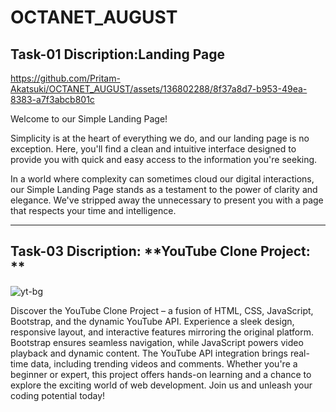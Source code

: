 # OCTANET_AUGUST

Task-01
Discription:Landing Page
---
https://github.com/Pritam-Akatsuki/OCTANET_AUGUST/assets/136802288/8f37a8d7-b953-49ea-8383-a7f3abcb801c

Welcome to our Simple Landing Page! 

Simplicity is at the heart of everything we do, and our landing page is no exception. Here, you'll find a clean and intuitive interface designed to provide you with quick and easy access to the information you're seeking. 

In a world where complexity can sometimes cloud our digital interactions, our Simple Landing Page stands as a testament to the power of clarity and elegance. We've stripped away the unnecessary to present you with a page that respects your time and intelligence.

---------
Task-03
Discription:
**YouTube Clone Project: **
---

![yt-bg](https://github.com/Pritam-Akatsuki/OCTANET_AUGUST/assets/136802288/b007f038-a3c9-41fd-a0c1-b5e3b08da193)

Discover the YouTube Clone Project – a fusion of HTML, CSS, JavaScript, Bootstrap, and the dynamic YouTube API. Experience a sleek design, responsive layout, and interactive features mirroring the original platform. Bootstrap ensures seamless navigation, while JavaScript powers video playback and dynamic content. The YouTube API integration brings real-time data, including trending videos and comments. Whether you're a beginner or expert, this project offers hands-on learning and a chance to explore the exciting world of web development. Join us and unleash your coding potential today!
